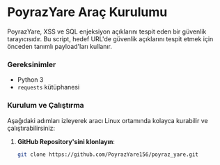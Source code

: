 # PoyrazYare Araç Kurulumu

PoyrazYare, XSS ve SQL enjeksiyon açıklarını tespit eden bir güvenlik tarayıcısıdır. Bu script, hedef URL'de güvenlik açıklarını tespit etmek için önceden tanımlı payload'ları kullanır.

### Gereksinimler
- Python 3
- `requests` kütüphanesi

### Kurulum ve Çalıştırma

Aşağıdaki adımları izleyerek aracı Linux ortamında kolayca kurabilir ve çalıştırabilirsiniz:

1. **GitHub Repository'sini klonlayın**:

   ```bash
   git clone https://github.com/PoyrazYare156/poyraz_yare.git
